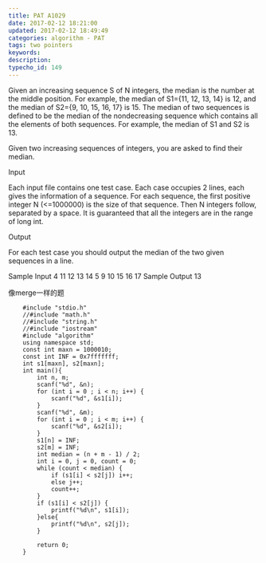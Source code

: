 ```yaml
---
title: PAT A1029
date: 2017-02-12 18:21:00
updated: 2017-02-12 18:49:49
categories: algorithm - PAT
tags: two pointers
keywords:
description:
typecho_id: 149
---
```


Given an increasing sequence S of N integers, the median is the number at the middle position. For example, the median of S1={11, 12, 13, 14} is 12, and the median of S2={9, 10, 15, 16, 17} is 15. The median of two sequences is defined to be the median of the nondecreasing sequence which contains all the elements of both sequences. For example, the median of S1 and S2 is 13.

Given two increasing sequences of integers, you are asked to find their median.

Input

Each input file contains one test case. Each case occupies 2 lines, each gives the information of a sequence. For each sequence, the first positive integer N (<=1000000) is the size of that sequence. Then N integers follow, separated by a space. It is guaranteed that all the integers are in the range of long int.

Output

For each test case you should output the median of the two given sequences in a line.

Sample Input
4 11 12 13 14
5 9 10 15 16 17
Sample Output
13

像merge一样的题
```
    #include "stdio.h"
    //#include "math.h"
    //#include "string.h"
    //#include "iostream"
    #include "algorithm"
    using namespace std;
    const int maxn = 1000010;
    const int INF = 0x7fffffff;
    int s1[maxn], s2[maxn];
    int main(){
        int n, m;
        scanf("%d", &n);
        for (int i = 0 ; i < n; i++) {
            scanf("%d", &s1[i]);
        }
        scanf("%d", &m);
        for (int i = 0 ; i < m; i++) {
            scanf("%d", &s2[i]);
        }
        s1[n] = INF;
        s2[m] = INF;
        int median = (n + m - 1) / 2;
        int i = 0, j = 0, count = 0;
        while (count < median) {
            if (s1[i] < s2[j]) i++;
            else j++;
            count++;
        }
        if (s1[i] < s2[j]) {
            printf("%d\n", s1[i]);
        }else{
            printf("%d\n", s2[j]);
        }
        
        return 0;
    }
```

